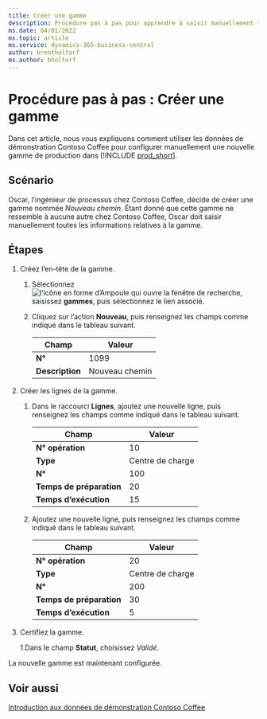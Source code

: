 ```yaml
---
title: Créer une gamme
description: Procédure pas à pas pour apprendre à saisir manuellement toutes les informations relatives à une nouvelle gamme dans Business Central.
ms.date: 04/01/2022
ms.topic: article
ms.service: dynamics-365-business-central
author: brentholtorf
ms.author: bholtorf
---
```

# Procédure pas à pas : Créer une gamme

Dans cet article, nous vous expliquons comment utiliser les données de démonstration Contoso Coffee pour configurer manuellement une nouvelle gamme de production dans [!INCLUDE [prod_short](../../includes/prod_short.md)].  

## Scénario

Oscar, l’ingénieur de processus chez Contoso Coffee, décide de créer une gamme nommée *Nouveau chemin*. Étant donné que cette gamme ne ressemble à aucune autre chez Contoso Coffee, Oscar doit saisir manuellement toutes les informations relatives à la gamme.  

## Étapes

1. Créez l’en-tête de la gamme.  

    1. Sélectionnez ![l’icône en forme d’Ampoule qui ouvre la fenêtre de recherche](../../media/ui-search/search_small.png "Dites-moi ce que vous voulez faire"), saisissez **gammes**, puis sélectionnez le lien associé.  

    2. Cliquez sur l’action **Nouveau**, puis renseignez les champs comme indiqué dans le tableau suivant.  

        |Champ  |Valeur  |
        |---------|---------|
        |**N°** |1099|
        |**Description** |Nouveau chemin|
2. Créer les lignes de la gamme.

    1. Dans le raccourci **Lignes**, ajoutez une nouvelle ligne, puis renseignez les champs comme indiqué dans le tableau suivant.  

        |Champ  |Valeur  |
        |---------|---------|
        |**N° opération** |10|
        |**Type** |Centre de charge|
        |**N°** |100|
        |**Temps de préparation** |20|
        |**Temps d’exécution** |15|

    2. Ajoutez une nouvelle ligne, puis renseignez les champs comme indiqué dans le tableau suivant.  

        |Champ  |Valeur  |
        |---------|---------|
        |**N° opération** |20|
        |**Type** |Centre de charge|
        |**N°** |200|
        |**Temps de préparation** |30|
        |**Temps d’exécution** |5|
3. Certifiez la gamme.

    1.Dans le champ **Statut**, choisissez *Validé*.  

La nouvelle gamme est maintenant configurée.  

## Voir aussi

[Introduction aux données de démonstration Contoso Coffee](../contoso-coffee-intro.md)  
